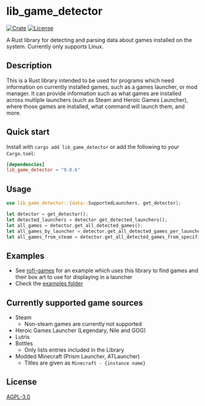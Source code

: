 # lib_game_detector

[![Crate](https://img.shields.io/crates/v/lib_game_detector.svg)](https://crates.io/crates/lib_game_detector)
[![License](https://img.shields.io/badge/License-AGPLv3-green.svg)](https://github.com/Rolv-Apneseth/lib_game_detector/blob/main/LICENSE)

A Rust library for detecting and parsing data about games installed on the system. Currently
only supports Linux.

## Description

This is a Rust library intended to be used for programs which need information on currently
installed games, such as a games launcher, or mod manager. It can provide information such as
what games are installed across multiple launchers (such as Steam and Heroic Games Launcher),
where those games are installed, what command will launch them, and more.

## Quick start

Install with `cargo add lib_game_detector` or add the following to your `Cargo.toml`:

```toml
[dependencies]
lib_game_detector = "0.0.6"
```

## Usage

```rust
use lib_game_detector::{data::SupportedLaunchers, get_detector};

let detector = get_detector();
let detected_launchers = detector.get_detected_launchers();
let all_games = detector.get_all_detected_games();
let all_games_by_launcher = detector.get_all_detected_games_per_launcher();
let all_games_from_steam = detector.get_all_detected_games_from_specific_launcher(SupportedLaunchers::Steam);
```

## Examples

- See [rofi-games](https://github.com/Rolv-Apneseth/rofi-games) for an example which uses this library to find games and their box art to use for displaying in a launcher
- Check the [examples folder](https://github.com/Rolv-Apneseth/lib_game_detector/tree/main/examples)

## Currently supported game sources

- Steam
  - Non-steam games are currently not supported
- Heroic Games Launcher (Legendary, Nile and GOG)
- Lutris
- Bottles
  - Only lists entries included in the Library
- Modded Minecraft (Prism Launcher, ATLauncher)
  - Titles are given as `Minecraft - {instance name}`

## License

[AGPL-3.0](https://github.com/Rolv-Apneseth/lib_game_detector/blob/main/LICENSE)
